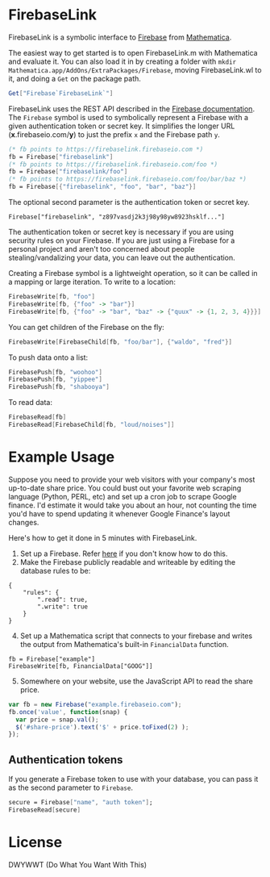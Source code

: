 FirebaseLink
============
FirebaseLink is a symbolic interface to [Firebase](https://firebase.com) from [Mathematica](http://wolfram.com). 

The easiest way to get started is to open FirebaseLink.m with Mathematica and evaluate it. You can also load it in by creating a folder with ```mkdir Mathematica.app/AddOns/ExtraPackages/Firebase```, moving FirebaseLink.wl to it, and doing a `Get` on the package path.

```Mathematica
Get["Firebase`FirebaseLink`"]
```
FirebaseLink uses the REST API described in the [Firebase documentation](https://firebase.com/docs). The ```Firebase``` symbol is used to symbolically represent a Firebase with a given authentication token or secret key. It simplifies the longer URL (__x__.firebaseio.com/__y__) to just the prefix ```x``` and the Firebase path ```y```.

```Mathematica
(* fb points to https://firebaselink.firebaseio.com *)
fb = Firebase["firebaselink"] 
(* fb points to https://firebaselink.firebaseio.com/foo *)
fb = Firebase["firebaselink/foo"]
(* fb points to https://firebaselink.firebaseio.com/foo/bar/baz *)
fb = Firebase[{"firebaselink", "foo", "bar", "baz"}] 
```

The optional second parameter is the authentication token or secret key.
```
Firebase["firebaselink", "z897vasdj2k3j98y98yw8923hsklf..."]
```
The authentication token or secret key is necessary if you are using security rules on your Firebase. If you are just using a Firebase for a personal project and aren't too concerned about people stealing/vandalizing your data, you can leave out the authentication.

Creating a Firebase symbol is a lightweight operation, so it can be called in a mapping or large iteration. To write to a location:

```Mathematica
FirebaseWrite[fb, "foo"]
FirebaseWrite[fb, {"foo" -> "bar"}]
FirebaseWrite[fb, {"foo" -> "bar", "baz" -> {"quux" -> {1, 2, 3, 4}}}]
```

You can get children of the Firebase on the fly:

```Mathematica
FirebaseWrite[FirebaseChild[fb, "foo/bar"], {"waldo", "fred"}]
```

To push data onto a list:

```Mathematica
FirebasePush[fb, "woohoo"]
FirebasePush[fb, "yippee"]
FirebasePush[fb, "shabooya"]
```
To read data:
```Mathematica
FirebaseRead[fb]
FirebaseRead[FirebaseChild[fb, "loud/noises"]]
```

Example Usage
===
Suppose you need to provide your web visitors with your company's most up-to-date share price. You could bust out your favorite web scraping language (Python, PERL, etc) and set up a cron job to scrape Google finance. I'd estimate it would take you about an hour, not counting the time you'd have to spend updating it whenever Google Finance's layout changes.

Here's how to get it done in 5 minutes with FirebaseLink.

1. Set up a Firebase. Refer [here](https://firebase.com/docs) if you don't know how to do this.
2. Make the Firebase publicly readable and writeable by editing the database rules to be:
```
{
    "rules": {
        ".read": true,
        ".write": true
    }
}
```

4. Set up a Mathematica script that connects to your firebase and writes the output from Mathematica's built-in ```FinancialData``` function.

```
fb = Firebase["example"]
FirebaseWrite[fb, FinancialData["GOOG"]]
```

5. Somewhere on your website, use the JavaScript API to read the share price.

```javascript
var fb = new Firebase("example.firebaseio.com");
fb.once('value', function(snap) { 
  var price = snap.val();
  $('#share-price').text('$' + price.toFixed(2) );
});
```

## Authentication tokens

If you generate a Firebase token to use with your database, you can pass it as the second parameter to `Firebase`.

```mathematica
secure = Firebase["name", "auth token"];
FirebaseRead[secure]
```

License
===

DWYWWT (Do What You Want With This)
